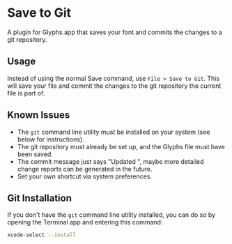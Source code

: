 # Save to Git

A plugin for Glyphs.app that saves your font and commits the changes to a git repository.

## Usage

Instead of using the normal Save command, use `File > Save to Git`. This will save your file and commit the changes to the git repository the current file is part of.

## Known Issues

- The `git` command line utility must be installed on your system (see below for instructions).
- The git repository must already be set up, and the Glyphs file must have been saved.
- The commit message just says "Updated <Family Name> <First Master Name>", maybe more detailed change reports can be generated in the future.
- Set your own shortcut via system preferences.

## Git Installation

If you don't have the `git` command line utility installed, you can do so by opening the Terminal app and entering this command:

```bash
xcode-select --install
```
